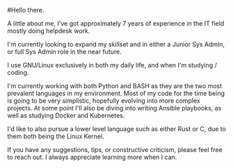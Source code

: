 #Hello there.

A little about me, I've got approximately 7 years of experience in the IT field mostly doing helpdesk work.

I'm currently looking to expand my skillset and in either a Junior Sys Admin, or full Sys Admin role in the near future. 

I use GNU/Linux exclusively in both my daily life, and when I'm studying / coding.

I'm currently working with both Python and BASH as they are the two most prevalent languages in my environment. Most of my code for the time being is going to be very simplistic, hopefully evolving into more complex projects. At some point I'll also be diving into writing Ansible playbooks, as well as studying Docker and Kubernetes.

I'd like to also pursue a lower level language such as either Rust or C, due to them both being the Linux Kernel.

If you have any suggestions, tips, or constructive criticism, please feel free to reach out. I always appreciate learning more when I can.
